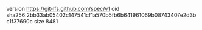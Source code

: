 version https://git-lfs.github.com/spec/v1
oid sha256:2bb33ab05402c147541cf1a570b5fb6b641961069b08743407e2d3bc1f37690c
size 8481
